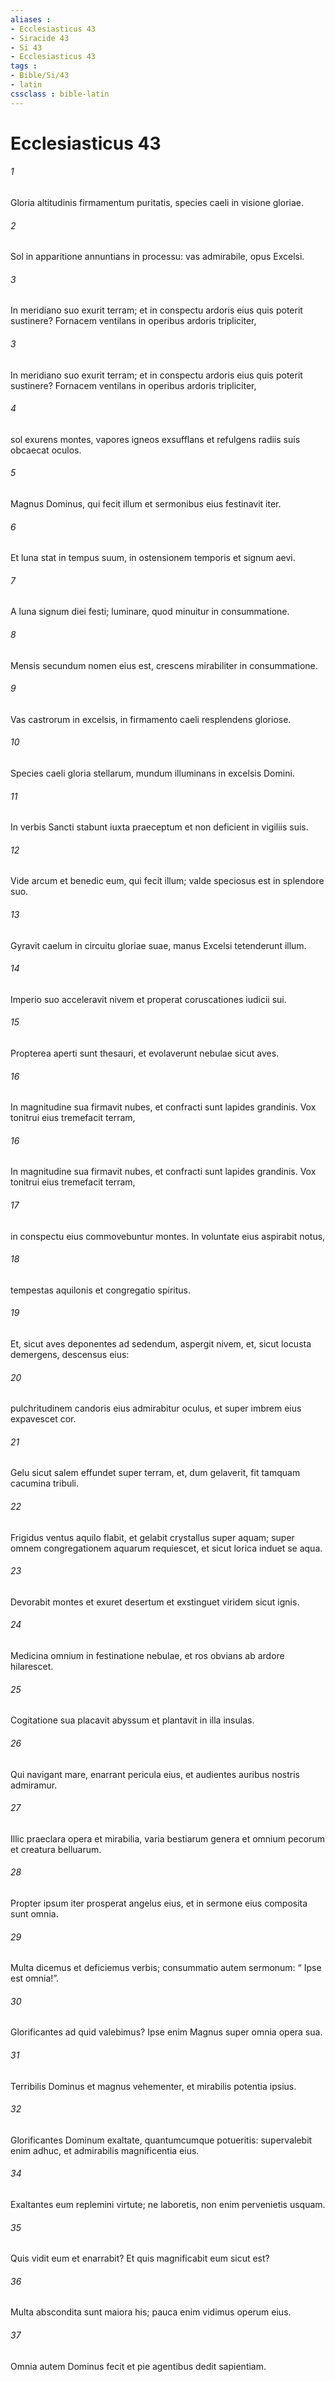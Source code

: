```yaml
---
aliases : 
- Ecclesiasticus 43
- Siracide 43
- Si 43
- Ecclesiasticus 43
tags : 
- Bible/Si/43
- latin
cssclass : bible-latin
---
```


# Ecclesiasticus 43

###### 1
Gloria altitudinis firmamentum puritatis, species caeli in visione gloriae.
###### 2
Sol in apparitione annuntians in processu: vas admirabile, opus Excelsi.
###### 3
In meridiano suo exurit terram; et in conspectu ardoris eius quis poterit sustinere? Fornacem ventilans in operibus ardoris tripliciter,
###### 3
In meridiano suo exurit terram; et in conspectu ardoris eius quis poterit sustinere? Fornacem ventilans in operibus ardoris tripliciter,
###### 4
sol exurens montes, vapores igneos exsufflans et refulgens radiis suis obcaecat oculos.
###### 5
Magnus Dominus, qui fecit illum et sermonibus eius festinavit iter.
###### 6
Et luna stat in tempus suum, in ostensionem temporis et signum aevi.
###### 7
A luna signum diei festi; luminare, quod minuitur in consummatione.
###### 8
Mensis secundum nomen eius est, crescens mirabiliter in consummatione.
###### 9
Vas castrorum in excelsis, in firmamento caeli resplendens gloriose.
###### 10
Species caeli gloria stellarum, mundum illuminans in excelsis Domini.
###### 11
In verbis Sancti stabunt iuxta praeceptum et non deficient in vigiliis suis.
###### 12
Vide arcum et benedic eum, qui fecit illum; valde speciosus est in splendore suo.
###### 13
Gyravit caelum in circuitu gloriae suae, manus Excelsi tetenderunt illum.
###### 14
Imperio suo acceleravit nivem et properat coruscationes iudicii sui.
###### 15
Propterea aperti sunt thesauri, et evolaverunt nebulae sicut aves.
###### 16
In magnitudine sua firmavit nubes, et confracti sunt lapides grandinis. Vox tonitrui eius tremefacit terram,
###### 16
In magnitudine sua firmavit nubes, et confracti sunt lapides grandinis. Vox tonitrui eius tremefacit terram,
###### 17
in conspectu eius commovebuntur montes. In voluntate eius aspirabit notus,
###### 18
tempestas aquilonis et congregatio spiritus.
###### 19
Et, sicut aves deponentes ad sedendum, aspergit nivem, et, sicut locusta demergens, descensus eius:
###### 20
pulchritudinem candoris eius admirabitur oculus, et super imbrem eius expavescet cor.
###### 21
Gelu sicut salem effundet super terram, et, dum gelaverit, fit tamquam cacumina tribuli.
###### 22
Frigidus ventus aquilo flabit, et gelabit crystallus super aquam; super omnem congregationem aquarum requiescet, et sicut lorica induet se aqua.
###### 23
Devorabit montes et exuret desertum et exstinguet viridem sicut ignis.
###### 24
Medicina omnium in festinatione nebulae, et ros obvians ab ardore hilarescet.
###### 25
Cogitatione sua placavit abyssum et plantavit in illa insulas.
###### 26
Qui navigant mare, enarrant pericula eius, et audientes auribus nostris admiramur.
###### 27
Illic praeclara opera et mirabilia, varia bestiarum genera et omnium pecorum et creatura belluarum.
###### 28
Propter ipsum iter prosperat angelus eius, et in sermone eius composita sunt omnia.
###### 29
Multa dicemus et deficiemus verbis; consummatio autem sermonum: “ Ipse est omnia!”.
###### 30
Glorificantes ad quid valebimus? Ipse enim Magnus super omnia opera sua.
###### 31
Terribilis Dominus et magnus vehementer, et mirabilis potentia ipsius.
###### 32
Glorificantes Dominum exaltate, quantumcumque potueritis: supervalebit enim adhuc, et admirabilis magnificentia eius.
###### 34
Exaltantes eum replemini virtute; ne laboretis, non enim pervenietis usquam.
###### 35
Quis vidit eum et enarrabit? Et quis magnificabit eum sicut est?
###### 36
Multa abscondita sunt maiora his; pauca enim vidimus operum eius.
###### 37
Omnia autem Dominus fecit et pie agentibus dedit sapientiam.
